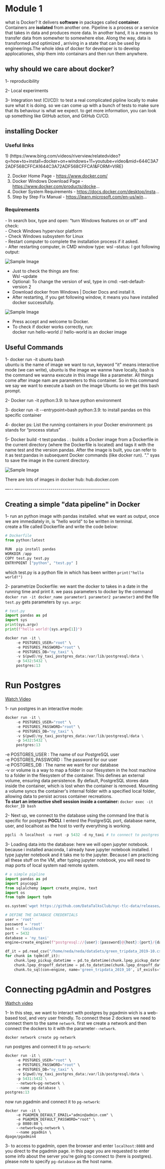 <h1>Module 1</h1>

what is Docker? It delivers **software** in packages called **container**. Containers are **isolated** from another one. 
Pipeline is a process or a service that takes in data and produces more data. In another hand, it is a means to transfer data from somewher to somewhere else. Along the way, data is transformed and optimized , arriving in a state that can be used by engineerings.The whole idea of docker for developer is to develop applocationes, ship them into containars and then run them anywhere.

<h2>why should we care about docker?</h2>
1- reproducibility

2- Local experiments

3- Integration test (CI/CD): to test a real complicated pipline locally to make sure what it is doing. so we can come up with a bunch of tests to make sure that its behaviour is what we expect. to get more information, you can look up something like GitHub action, and GitHub CI/CD.

<h2>installing Docker</h2>

 <h3>Useful links</h3>
1) (https://www.bing.com/videos/riverview/relatedvideo?q=how+to+install+docker+on+windows+11+youtube+video&mid=644C3A72ADF568CFFCA1644C3A72ADF568CFFCA1&FORM=VIRE)

2) Docker Home Page - https://www.docker.com/
4) Docker Windows Download Page - https://www.docker.com/products/docke...
5) Docker System Requirements - https://docs.docker.com/desktop/insta...
6) Step by Step Fix Manual - https://learn.microsoft.com/en-us/win...

<h3>Requirements</h3>
- In search box, type and open: “turn Windows features on or off” and check:<br>  
  - Check Windows hypervisor platform  <br>
  - Check Windows subsystem for Linux<br>
- Restart computer to complete the installation process if it asked.<br>
- After restarting computer, in CMD window type: wsl –status: I got following output:<br>

![Sample Image](images/wsl_status.png)

- Just to check the things are fine:<br>
  Wsl –update<br>
- Optional: To change the version of wsl, type in cmd: –set-default-version 2<br>
- Download docker from Windows | Docker Docs and install it. <br>
- After restarting, if you get following window, it means you have installed docker successfully. <br>


![Sample Image](images/docker.png)

- Press accept and welcome to Docker.<br>
- To check if docker works correctly, run:<br>
  docker run hello-world  // hello-world is an docker image<br>

<h2>Useful Commands</h2>
  
  1- docker run -it ubuntu bash<br>
    ubuntu is the name of image we want to run, keyword "it" means interactive mode (we can write), ubuntu is the image we 
    wannw have locally, bash is the command we wanna execute in this image like a parameter. All things come after image 
    nam are parameters to this container. So in this command we say we want to execute a bash on the image Ubuntu so we get 
    this bash prompt.
  
  2- Docker run -it python:3.9:  to have python environment

  3- docker run -it --entrypoint=bash python:3.9: to install pandas on this specific container

  4- docker ps: List the running containers in your Docker environment: ps stands for “process status”

  5- Docker build -t test:pandas . : builds a Docker image  from a Dockerfile in the current directory (where the Dockerfile is located) and tags it with the name test and the version pandas. After the image is built, you can refer to it as test:pandas in subsequent Docker commands (like docker run). "." syas to save the image in the current directory.
  
![Sample Image](images/dockerfile.png)

There are lots of images in docker hub: hub.docker.com

—-- —----------------------------------------------

<h2>Creating a simple "data pipeline" in Docker</h2>

1- run an python image with pandas installed. what we want as output, once we are immediately in, is "hello world" to be written in terminal. <br>
create a file called Dockerfile and write the code below: <br>
```python
# Dockerfile
from python:latest

RUN  pip install pandas 
WORKDIR /app
COPY test.py test.py
ENTRYPOINT ["python", "test.py" ]
```
which test.py is a python file in which has been written `print("hello world!")`

2- parametrize Dockerfile: we want the docker to takes in a date in the running time and print it.<break>
we pass parameters to docker by the command `docker run -it docker_name parameter1 parameter2 parameter3` and the file `test.py` gets parameters by `sys.argv`:<break>
```python
# test.py
import pandas as pd 
import sys
print(sys.argv)
print(f"hello world!{sys.argv[1]}")
```

```python
docker run -it \
     -e POSTGRES_USER="root" \
     -e POSTGRES_PASSWORD="root" \
     -e POSTGRES_DB="ny_taxi" \
     -v $(pwd)/ny_taxi_postgres_data:/var/lib/postgresql/data \
     -p 5432:5432 \
     postgres:13   
```
# Run Postgres

[Watch Video](https://www.youtube.com/watch?v=2JM-ziJt0WI&list=PL3MmuxUbc_hJed7dXYoJw8DoCuVHhGEQb&index=5&feature=youtu.be)


1- run postgres in an interactive mode: <br>
```python
docker run -it \
     -e POSTGRES_USER="root" \
     -e POSTGRES_PASSWORD="root" \
     -e POSTGRES_DB="ny_taxi" \
     -v $(pwd)/ny_taxi_postgres_data:/var/lib/postgresql/data \
     -p 5432:5432 \
     postgres:13   
```
-e POSTGRES_USER : The name of our PostgreSQL user<br>
-e POSTGRES_PASSWORD : The password for our user<br>
-e POSTGRES_DB : The name we want for our database<br>
-v or volume is a way to map a folder in our filesystem in the host machine to a folder in the filesystem of the container. This defines an external volume, ensuring data persistence. By default, PostgreSQL stores data inside the container, which is lost when the container is removed. Mounting a volume syncs the container's internal folder with a specified local folder, allowing data to persist across container recreations. <br>
**To start an interactive shell session inside a container:** `docker exec -it docker_ID bash` <br>

2- Next up, we connect to the database using the command line that is specific for postgres **PGCLI**. I enterd the PostgreSQL port, database name, user, and localhost as the host to verify everything is working.<br>
 ```python
pgcli -h localhost -u root -p 5432 -d ny_taxi # to connect to postgres
```
3- Loading data into the database: here we will open jupyter notebook. because i installed anaconda, I already have jupyter notebook installed. I type jupyter notebook and it taks me to the jupyter. Because I am practicing all these stuff on the VM, after typing jupyter notebook, you will need to map ports of local system nad remote system. 

```python
# a simple pipline
import pandas as pd
import psycopg2
from sqlalchemy import create_engine, text
import os
from tqdm import tqdm

os.system('wget https://github.com/DataTalksClub/nyc-tlc-data/releases/download/green/green_tripdata_2019-10.csv.gz -P /home/neda/neda/dataSets')

# DEFINE THE DATABASE CREDENTIALS
user = 'root'
password = 'root'
host = 'localhost'
port = 5432
database = 'ny_taxi'
engine=create_engine(f"postgresql://{user}:{password}@{host}:{port}/{database}")

df_it = pd.read_csv("/home/neda/neda/dataSets/green_tripdata_2019-10.csv", iterator=True, chunksize=10000)
for chunk in tqdm(df_it):
    chunk.lpep_pickup_datetime = pd.to_datetime(chunk.lpep_pickup_datetime) # pandas recognizes lpep_pickup_datetime as text. We will use pd.to_datetime to change it.
    chunk.lpep_dropoff_datetime = pd.to_datetime(chunk.lpep_dropoff_datetime) # same as lpep_pickup_datetime
    chunk.to_sql(con=engine, name='green_tripdata_2019_10', if_exists="append")
```
# Connecting pgAdmin and Postgres

[Wathch video](https://www.youtube.com/watch?v=hCAIVe9N0ow&list=PL3MmuxUbc_hJed7dXYoJw8DoCuVHhGEQb&index=8)

1- In this step, we want to interact with postgres by pgadmin wich is a web-based tool, and very user freindly. To connect these 2 dockers we need to connect them to the same `network`. first we create a network and then connect the dockers to it with the parameter`--network`.
```python
docker network create pg-network
```
run postgres and connect it to `pg-network`:
```python
docker run -it \
     -e POSTGRES_USER="root" \
     -e POSTGRES_PASSWORD="root" \
     -e POSTGRES_DB="ny_taxi" \
     -v $(pwd)/ny_taxi_postgres_data:/var/lib/postgresql/data \
     -p 5431:5432 \
     --network=pg-network \
     --name pg-database \
postgres:13
```
now run pgadmin and connect it to `pg-network`:
```pyrhon
docker run -it \
     -e PGADMIN_DEFAULT_EMAIL="admin@admin.com" \
     -e PGADMIN_DEFAULT_PASSWORD="root" \
     -p 8080:80 \
     --network=pg-network \
     --name pgadmin \
dpage/pgadmin4
```
3- to access to pgadmin, open the browser and enter `localhost:8080` and you direct to the pgadmin page. in this page you are requested to enter some info about the server you're going to connect to (here is postgres). please note to specify `pg-database` as the host name.
